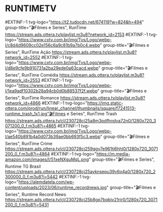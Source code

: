 # RUNTIMETV

#EXTINF:-1 tvg-logo="https://t2.tudocdn.net/674119?w=824&h=494" group-title="🎬Filmes e Series", RunTime
https://stream.ads.ottera.tv/playlist.m3u8?network_id=2153
#EXTINF:-1 tvg-logo="https://www.cxtv.com.br/img/Tvs/Logo/webp-l/c8d4d9609cc02e156c6a9c81b9a7b0c4.webp" group-title="🎬Filmes e Series", RunTime Ação
https://stream.ads.ottera.tv/playlist.m3u8?network_id=2552
#EXTINF:-1 tvg-logo="https://www.cxtv.com.br/img/Tvs/Logo/webp-l/d8e9cfe9b910731a2ba29ede0a63cacd.webp" group-title="🎬Filmes e Series", RunTime Comédia
https://stream.ads.ottera.tv/playlist.m3u8?network_id=2553
#EXTINF:-1 tvg-logo="https://www.cxtv.com.br/img/Tvs/Logo/webp-l/1ea9adf10302b28a94cb0d0b88537f2f.webp" group-title="🎬Filmes e Series", RunTime Romance
https://stream.ads.ottera.tv/playlist.m3u8?network_id=4866
#EXTINF:-1 tvg-logo="https://img.static-ottera.com/prod/run/linear_channel/thumbnails/square/f7241513-runtime_trash_1x1.jpg"🎬Filmes e Series", RunTime Trash
https://stream.ads.ottera.tv/cl/230728cj25a8m3pdfhndva72n0/1280x720_3071200_0_f.m3u8?i=4865
#EXTINF:-1 tvg-logo="https://www.cxtv.com.br/img/Tvs/Logo/webp-l/ae540b891b4a0d073b39ae0bb693f5c3.webp" group-title="🎬Filmes e Series", RunTime Crime
https://stream.ads.ottera.tv/cl/230728cj259qgv7e961tj6hhl0/1280x720_3071200_0_f.m3u8?i=4864
#EXTINF:-1 tvg-logo="https://m.media-amazon.com/images/I/51xeNXguMqL.png" group-title="🎬Filmes e Series", Runtime TG Brasil
https://stream.ads.ottera.tv/cl/230728cj25avknsepu39v6o4a0/1280x720_2300000_0_f.m3u8?i=5442
#EXTINF:-1 tvg-logo="https://alemdatela.com/wp-content/uploads/2023/06/runtime_recordnews.jpg" group-title="🎬Filmes e Series", Runtime Record News
https://stream.ads.ottera.tv/cl/230728cj25b8gp7bqbiv21rir0/1280x720_3071200_0_f.m3u8?i=5431

